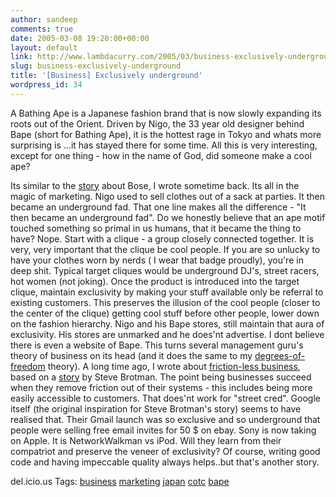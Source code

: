 ```yaml
---
author: sandeep
comments: true
date: 2005-03-08 19:20:00+00:00
layout: default
link: http://www.lambdacurry.com/2005/03/business-exclusively-underground/
slug: business-exclusively-underground
title: '[Business] Exclusively underground'
wordpress_id: 34
---
```


A Bathing Ape is a Japanese fashion brand that is now slowly expanding its roots out of the Orient. Driven by Nigo, the 33 year old designer behind Bape (short for Bathing Ape), it is the hottest rage in Tokyo and whats more surprising is ...it has stayed there for some time.
All this is very interesting, except for one thing - how in the name of God, did someone make a cool ape? 

Its similar to the [story](http://loxos.blogspot.com/2005/02/business-enterprises-kingdom.html) about Bose, I wrote sometime back. Its all in the magic of marketing.
Nigo used to sell clothes out of a sack at parties. It then became an underground fad. That one line makes all the difference - "It then became an underground fad". Do we honestly believe that an ape motif touched something so primal in us humans, that it became the thing to have? Nope.
Start with a clique - a group closely connected together. It is very, very important that the clique be cool people. If you are so unlucky to have your clothes worn by nerds ( I wear that badge proudly), you're in deep shit. Typical target cliques would be underground DJ's, street racers, hot women (not joking).
Once the product is introduced into the target clique, maintain exclusivity by making your stuff available only be referral to existing customers. This preserves the illusion of the cool people  (closer to the center of the clique) getting cool stuff before other people, lower down on the fashion hierarchy.
Nigo and his Bape stores, still maintain that aura of exclusivity. His stores are unmarked and he does'nt advertise. I dont believe there is even a website of Bape.
This turns several management guru's theory of business on its head (and it does the same to my [degrees-of-freedom](http://loxos.blogspot.com/2005/01/business-incidental-prices-software.html) theory). A long time ago, I wrote about [friction-less business](http://loxos.blogspot.com/2004/12/friction-less-business.html), based on a [story](http://brotman.blogs.com/vcball/2004/12/take_the_fricti.html) by Steve Brotman. The point being businesses succeed when they remove friction out of their systems - this includes being more easily accessible to customers.
That does'nt work for "street cred". Google itself (the original inspiration for Steve Brotman's story) seems to have realised that. Their Gmail launch was so exclusive and so underground that people were selling free email invites for 50 $ on  ebay.
Sony is now taking on Apple. It is NetworkWalkman vs iPod. Will they learn from their compatriot and preserve the veneer of exclusivity?
Of course, writing good code and having impeccable quality always helps..but that's another story.
 

del.icio.us Tags: [business](http://del.icio.us/sss8ue/business) [marketing](http://del.icio.us/sss8ue/marketing) [japan](http://del.icio.us/sss8ue/japan) [cotc](http://del.icio.us/sss8ue/cotc) [bape](http://del.icio.us/sss8ue/bape)
